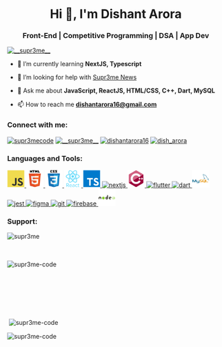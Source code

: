 <h1 align="center">Hi 👋, I'm Dishant Arora</h1>
<h3 align="center">Front-End | Competitive Programming | DSA | App Dev</h3>

<!-- <p align="left"> <img src="https://komarev.com/ghpvc/?username=supr3me-code&label=Profile%20views&color=0e75b6&style=flat" alt="supr3me-code" /> </p> -->

<!-- <p align="left"> <a href="https://github.com/ryo-ma/github-profile-trophy"><img src="https://github-profile-trophy.vercel.app/?username=supr3me-code" alt="supr3me-code" /></a> </p> -->

<p align="left"> <a href="https://twitter.com/__supr3me__" target="blank"><img src="https://img.shields.io/twitter/follow/__supr3me__?logo=twitter&style=for-the-badge" alt="__supr3me__" /></a> </p>

- 🌱 I’m currently learning **NextJS, Typescript**

- 🤝 I’m looking for help with [Supr3me News](https://github.com/Supr3me-code/Supr3meNews)

- 💬 Ask me about **JavaScript, ReactJS, HTML/CSS, C++, Dart, MySQL**

- 📫 How to reach me **dishantarora16@gmail.com**

<h3 align="left">Connect with me:</h3>
<p align="left">
<a href="https://dev.to/supr3mecode" target="blank"><img align="center" src="https://raw.githubusercontent.com/rahuldkjain/github-profile-readme-generator/master/src/images/icons/Social/devto.svg" alt="supr3mecode" height="30" width="40" /></a>
<a href="https://twitter.com/__supr3me__" target="blank"><img align="center" src="https://raw.githubusercontent.com/rahuldkjain/github-profile-readme-generator/master/src/images/icons/Social/twitter.svg" alt="__supr3me__" height="30" width="40" /></a>
<a href="https://linkedin.com/in/dishantarora16" target="blank"><img align="center" src="https://raw.githubusercontent.com/rahuldkjain/github-profile-readme-generator/master/src/images/icons/Social/linked-in-alt.svg" alt="dishantarora16" height="30" width="40" /></a>
<!-- <a href="https://stackoverflow.com/users/dishant-arora" target="blank"><img align="center" src="https://raw.githubusercontent.com/rahuldkjain/github-profile-readme-generator/master/src/images/icons/Social/stack-overflow.svg" alt="dishant-arora" height="30" width="40" /></a> -->
<a href="https://instagram.com/dish_arora" target="blank"><img align="center" src="https://raw.githubusercontent.com/rahuldkjain/github-profile-readme-generator/master/src/images/icons/Social/instagram.svg" alt="dish_arora" height="30" width="40" /></a>
<!-- <a href="https://www.codechef.com/users/iisupr3meii" target="blank"><img align="center" src="https://cdn.jsdelivr.net/npm/simple-icons@3.1.0/icons/codechef.svg" alt="iisupr3meii" height="30" width="40" /></a>
<a href="https://codeforces.com/profile/supr3me" target="blank"><img align="center" src="https://raw.githubusercontent.com/rahuldkjain/github-profile-readme-generator/master/src/images/icons/Social/codeforces.svg" alt="supr3me" height="30" width="40" /></a>
<a href="https://www.leetcode.com/supr3me" target="blank"><img align="center" src="https://raw.githubusercontent.com/rahuldkjain/github-profile-readme-generator/master/src/images/icons/Social/leet-code.svg" alt="supr3me" height="30" width="40" /></a>
<a href="https://auth.geeksforgeeks.org/user/dishantarora/profile" target="blank"><img align="center" src="https://raw.githubusercontent.com/rahuldkjain/github-profile-readme-generator/master/src/images/icons/Social/geeks-for-geeks.svg" alt="dishantarora/profile" height="30" width="40" /></a> -->
</p>

<h3 align="left">Languages and Tools:</h3>
<p align="left"> 
  
  <a href="https://developer.mozilla.org/en-US/docs/Web/JavaScript" target="_blank" rel="noreferrer"> <img src="https://raw.githubusercontent.com/devicons/devicon/master/icons/javascript/javascript-original.svg" alt="javascript" width="40" height="40"/> </a> 
<a href="https://www.w3.org/html/" target="_blank" rel="noreferrer"> <img src="https://raw.githubusercontent.com/devicons/devicon/master/icons/html5/html5-original-wordmark.svg" alt="html5" width="40" height="40"/> </a> 
<a href="https://www.w3schools.com/css/" target="_blank" rel="noreferrer"> <img src="https://raw.githubusercontent.com/devicons/devicon/master/icons/css3/css3-original-wordmark.svg" alt="css3" width="40" height="40"/> </a> 
<a href="https://reactjs.org/" target="_blank" rel="noreferrer"> <img src="https://raw.githubusercontent.com/devicons/devicon/master/icons/react/react-original-wordmark.svg" alt="react" width="40" height="40"/> </a> 
<a href="https://www.typescriptlang.org/" target="_blank" rel="noreferrer"> <img src="https://raw.githubusercontent.com/devicons/devicon/master/icons/typescript/typescript-original.svg" alt="typescript" width="40" height="40"/> </a> 
<a href="https://nextjs.org/" target="_blank" rel="noreferrer"> <img src="https://cdn.worldvectorlogo.com/logos/nextjs-2.svg" alt="nextjs" width="40" height="40"/> </a> 
<a href="https://www.w3schools.com/cpp/" target="_blank" rel="noreferrer"> <img src="https://raw.githubusercontent.com/devicons/devicon/master/icons/cplusplus/cplusplus-original.svg" alt="cplusplus" width="40" height="40"/> </a> 
<a href="https://flutter.dev" target="_blank" rel="noreferrer"> <img src="https://www.vectorlogo.zone/logos/flutterio/flutterio-icon.svg" alt="flutter" width="40" height="40"/> </a> 
<a href="https://dart.dev" target="_blank" rel="noreferrer"> <img src="https://www.vectorlogo.zone/logos/dartlang/dartlang-icon.svg" alt="dart" width="40" height="40"/> </a> 
<a href="https://www.mysql.com/" target="_blank" rel="noreferrer"> <img src="https://raw.githubusercontent.com/devicons/devicon/master/icons/mysql/mysql-original-wordmark.svg" alt="mysql" width="40" height="40"/> </a> 
<a href="https://jestjs.io" target="_blank" rel="noreferrer"> <img src="https://www.vectorlogo.zone/logos/jestjsio/jestjsio-icon.svg" alt="jest" width="40" height="40"/> </a> 
<a href="https://www.figma.com/" target="_blank" rel="noreferrer"> <img src="https://www.vectorlogo.zone/logos/figma/figma-icon.svg" alt="figma" width="40" height="40"/> </a>
<a href="https://git-scm.com/" target="_blank" rel="noreferrer"> <img src="https://www.vectorlogo.zone/logos/git-scm/git-scm-icon.svg" alt="git" width="40" height="40"/> </a> 
<a href="https://firebase.google.com/" target="_blank" rel="noreferrer"> <img src="https://www.vectorlogo.zone/logos/firebase/firebase-icon.svg" alt="firebase" width="40" height="40"/> </a> 
<a href="https://nodejs.org" target="_blank" rel="noreferrer"> <img src="https://raw.githubusercontent.com/devicons/devicon/master/icons/nodejs/nodejs-original-wordmark.svg" alt="nodejs" width="40" height="40"/> </a> 
  </p>
  

<h3 align="left">Support:</h3>
<p><a href="https://www.buymeacoffee.com/supr3me"> <img align="left" src="https://cdn.buymeacoffee.com/buttons/v2/default-yellow.png" height="50" width="210" alt="supr3me" /></a></p><br><br><br>

<p><img align="left" src="https://github-readme-stats.vercel.app/api/top-langs?username=supr3me-code&show_icons=true&locale=en&layout=compact" alt="supr3me-code" /></p><br><br><br><br><br><br><br>

<p>&nbsp;<img align="center" src="https://github-readme-stats.vercel.app/api?username=supr3me-code&show_icons=true&locale=en" alt="supr3me-code" /></p>

<p><img align="center" src="https://github-readme-streak-stats.herokuapp.com/?user=supr3me-code&" alt="supr3me-code" /></p>
